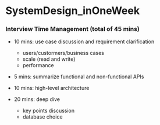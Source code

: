 # SystemDesign_inOneWeek

### Interview Time Management (total of 45 mins)

- 10 mins: use case discussion and requirement clarification
  - users/custormers/business cases
  - scale (read and write)
  - performance

- 5 mins: summarize functional and non-functional APIs
- 10 mins: high-level architecture
- 20 mins: deep dive
  - key points discussion
  - database choice
